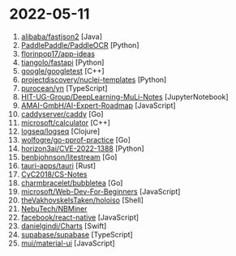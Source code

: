 # 2022-05-11

1. [alibaba/fastjson2](https://github.com/alibaba/fastjson2 "🚄 FASTJSON2是FASTJSON项目的重要升级，目标是为下一个十年提供一个高性能的JSON库") [Java]
2. [PaddlePaddle/PaddleOCR](https://github.com/PaddlePaddle/PaddleOCR "Awesome multilingual OCR toolkits based on PaddlePaddle (practical ultra lightweight OCR system, support 80+ languages recognition, provide data annotation and synthesis tools, support training and deployment among server, mobile, embedded and IoT devices)") [Python]
3. [florinpop17/app-ideas](https://github.com/florinpop17/app-ideas "A Collection of application ideas which can be used to improve your coding skills.") 
4. [tiangolo/fastapi](https://github.com/tiangolo/fastapi "FastAPI framework, high performance, easy to learn, fast to code, ready for production") [Python]
5. [google/googletest](https://github.com/google/googletest "GoogleTest - Google Testing and Mocking Framework") [C++]
6. [projectdiscovery/nuclei-templates](https://github.com/projectdiscovery/nuclei-templates "Community curated list of templates for the nuclei engine to find security vulnerabilities.") [Python]
7. [purocean/yn](https://github.com/purocean/yn "A Hackable Markdown Note Application for Programmers. Version control, AI completion, mind map, documents encryption, code snippet running, integrated terminal, chart embedding, HTML applets, plug-in, and macro replacement.") [TypeScript]
8. [HIT-UG-Group/DeepLearning-MuLi-Notes](https://github.com/HIT-UG-Group/DeepLearning-MuLi-Notes "Notes about courses Dive into Deep Learning by Mu Li") [JupyterNotebook]
9. [AMAI-GmbH/AI-Expert-Roadmap](https://github.com/AMAI-GmbH/AI-Expert-Roadmap "Roadmap to becoming an Artificial Intelligence Expert in 2022") [JavaScript]
10. [caddyserver/caddy](https://github.com/caddyserver/caddy "Fast, multi-platform web server with automatic HTTPS") [Go]
11. [microsoft/calculator](https://github.com/microsoft/calculator "Windows Calculator: A simple yet powerful calculator that ships with Windows") [C++]
12. [logseq/logseq](https://github.com/logseq/logseq "A privacy-first, open-source platform for knowledge management and collaboration. Desktop app download link: https://github.com/logseq/logseq/releases, roadmap: https://trello.com/b/8txSM12G/roadmap") [Clojure]
13. [wolfogre/go-pprof-practice](https://github.com/wolfogre/go-pprof-practice "go pprof practice.") [Go]
14. [horizon3ai/CVE-2022-1388](https://github.com/horizon3ai/CVE-2022-1388 "POC for CVE-2022-1388") [Python]
15. [benbjohnson/litestream](https://github.com/benbjohnson/litestream "Streaming replication for SQLite.") [Go]
16. [tauri-apps/tauri](https://github.com/tauri-apps/tauri "Build smaller, faster, and more secure desktop applications with a web frontend.") [Rust]
17. [CyC2018/CS-Notes](https://github.com/CyC2018/CS-Notes "📚 技术面试必备基础知识、Leetcode、计算机操作系统、计算机网络、系统设计") 
18. [charmbracelet/bubbletea](https://github.com/charmbracelet/bubbletea "A powerful little TUI framework 🏗") [Go]
19. [microsoft/Web-Dev-For-Beginners](https://github.com/microsoft/Web-Dev-For-Beginners "24 Lessons, 12 Weeks, Get Started as a Web Developer") [JavaScript]
20. [theVakhovskeIsTaken/holoiso](https://github.com/theVakhovskeIsTaken/holoiso "SteamOS 3 (Holo) archiso configuration") [Shell]
21. [NebuTech/NBMiner](https://github.com/NebuTech/NBMiner "GPU Miner for ETH, RVN, BEAM, CFX, ZIL, AE, ERGO") 
22. [facebook/react-native](https://github.com/facebook/react-native "A framework for building native applications using React") [JavaScript]
23. [danielgindi/Charts](https://github.com/danielgindi/Charts "Beautiful charts for iOS/tvOS/OSX! The Apple side of the crossplatform MPAndroidChart.") [Swift]
24. [supabase/supabase](https://github.com/supabase/supabase "The open source Firebase alternative. Follow to stay updated about our public Beta.") [TypeScript]
25. [mui/material-ui](https://github.com/mui/material-ui "MUI Core (formerly Material-UI) is the React UI library you always wanted. Follow your own design system, or start with Material Design.") [JavaScript]
